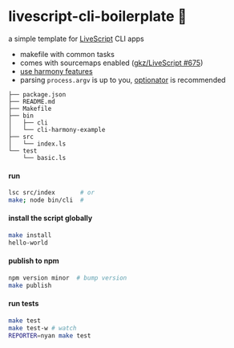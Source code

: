 # livescript-cli-boilerplate :nut_and_bolt:

a simple template for [LiveScript](http://livescript.net/) CLI apps

- makefile with common tasks
- comes with sourcemaps enabled ([gkz/LiveScript #675](https://github.com/gkz/LiveScript/pull/675))
- [use harmony features](https://github.com/raine/livescript-cli-boilerplate/blob/master/bin/cli-harmony-example)
- parsing `process.argv` is up to you, [optionator](https://github.com/gkz/optionator) is recommended

```
├── package.json
├── README.md
├── Makefile
├── bin
│   ├── cli
│   └── cli-harmony-example
├── src
│   └── index.ls
└── test
    └── basic.ls
```

#### run

```sh
lsc src/index       # or
make; node bin/cli  #
```

#### install the script globally

```sh
make install
hello-world
```

#### publish to npm

```sh
npm version minor  # bump version
make publish
```

#### run tests

```sh
make test
make test-w # watch
REPORTER=nyan make test
```
